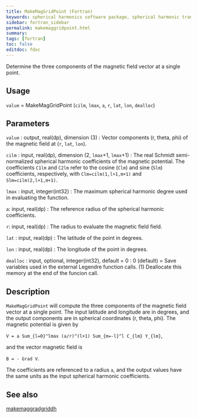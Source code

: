 ```yaml
---
title: MakeMagGridPoint (Fortran)
keywords: spherical harmonics software package, spherical harmonic transform, legendre functions, multitaper spectral analysis, fortran, Python, gravity, magnetic field
sidebar: fortran_sidebar
permalink: makemaggridpoint.html
summary:
tags: [fortran]
toc: false
editdoc: fdoc
---
```


Determine the three components of the magnetic field vector at a single point.

## Usage

`value` = MakeMagGridPoint (`cilm`, `lmax`, `a`, `r`, `lat`, `lon`, `dealloc`)

## Parameters

`value` : output, real(dp), dimension (3)
:   Vector components (r, theta, phi) of the magnetic field at (`r`, `lat`, `lon`).

`cilm` : input, real(dp), dimension (2, `lmax`+1, `lmax`+1)
:   The real Schmidt semi-normalized spherical harmonic coefficients of the magnetic potential. The coefficients `C1lm` and `C2lm` refer to the cosine (`Clm`) and sine (`Slm`) coefficients, respectively, with `Clm=cilm(1,l+1,m+1)` and `Slm=cilm(2,l+1,m+1)`.

`lmax` : input, integer(int32)
:   The maximum spherical harmonic degree used in evaluating the function.

`a`: input, real(dp)
:   The reference radius of the spherical harmonic coefficients.

`r`: input, real(dp)
:   The radius to evaluate the magnetic field field.

`lat` : input, real(dp)
:   The latitude of the point in degrees.

`lon` : input, real(dp)
:   The longitude of the point in degrees.

`dealloc` : input, optional, integer(int32), default = 0
:   0 (default) = Save variables used in the external Legendre function calls. (1) Deallocate this memory at the end of the funcion call.

## Description

`MakeMagGridPoint` will compute the three components of the magnetic field vector at a single point. The input latitude and longitude are in degrees, and the output components are in spherical coordinates (r, theta, phi). The magnetic potential is given by

`V = a Sum_{l=0}^lmax (a/r)^(l+1) Sum_{m=-l}^l C_{lm} Y_{lm}`,

and the vector magnetic field is

`B = - Grad V`.

The coefficients are referenced to a radius `a`, and the output values have the same units as the input spherical harmonic coefficients.

## See also

[makemaggradgriddh](makemaggradgriddh.html)